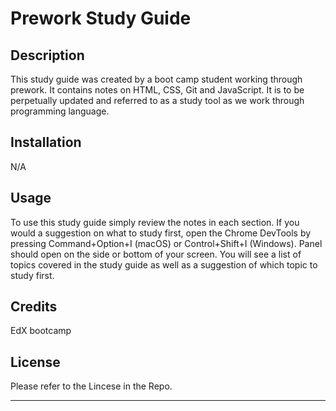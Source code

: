 # Prework Study Guide

## Description

This study guide was created by a boot camp student working through prework. It contains notes on HTML, CSS, Git and JavaScript. It is to be perpetually updated and referred to as a study tool as we work through programming language.

## Installation

N/A

## Usage

To use this study guide simply review the notes in each section. If you would a suggestion on what to study first, open the Chrome DevTools by pressing Command+Option+I (macOS) or Control+Shift+I (Windows). Panel should open on the side or bottom of your screen. You will see a list of topics covered in the study guide as well as a suggestion of which topic to study first.

## Credits

EdX bootcamp

## License

Please refer to the Lincese in the Repo.

---
